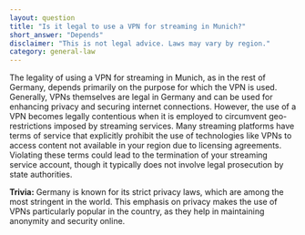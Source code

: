 ```yaml
---
layout: question
title: "Is it legal to use a VPN for streaming in Munich?"
short_answer: "Depends"
disclaimer: "This is not legal advice. Laws may vary by region."
category: general-law
---
```

The legality of using a VPN for streaming in Munich, as in the rest of Germany, depends primarily on the purpose for which the VPN is used. Generally, VPNs themselves are legal in Germany and can be used for enhancing privacy and securing internet connections. However, the use of a VPN becomes legally contentious when it is employed to circumvent geo-restrictions imposed by streaming services. Many streaming platforms have terms of service that explicitly prohibit the use of technologies like VPNs to access content not available in your region due to licensing agreements. Violating these terms could lead to the termination of your streaming service account, though it typically does not involve legal prosecution by state authorities.

**Trivia:** Germany is known for its strict privacy laws, which are among the most stringent in the world. This emphasis on privacy makes the use of VPNs particularly popular in the country, as they help in maintaining anonymity and security online.

